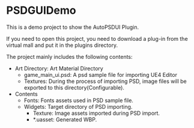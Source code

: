 # PSDGUIDemo

This is a demo project to show the AutoPSDUI Plugin.

If you need to open this project, you need to download a plug-in from the virtual mall and put it in the plugins directory.

The project mainly includes the following contents:

* Art Directory: Art Material Directory
  * game_main_ui.psd: A psd sample file for importing UE4 Editor
  * Textures: During the process of importing PSD, image files will be exported to this directory(Configurable).
* Contents
  * Fonts: Fonts assets used in PSD sample file.
  * Widgets: Target directory of PSD importing.
    * Texture: Image assets imported during PSD import.
    * *.uasset: Generated WBP.

